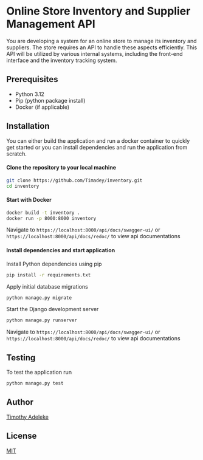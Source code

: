 # Online Store Inventory and Supplier Management API 

You are developing a system for an online store to manage its inventory and suppliers. The store requires an API to handle these aspects efficiently. This API will be utilized by various internal systems, including the front-end interface and the inventory tracking system.

## Prerequisites
- Python 3.12
- Pip (python package install)
- Docker (if applicable)

## Installation

You can either build the application and run a docker container to quickly get started or you can install dependencies and run the application from scratch.

#### Clone the repository to your local machine

```bash
git clone https://github.com/Timadey/inventory.git
cd inventory

```
#### Start with Docker

```bash
docker build -t inventory .
docker run -p 8000:8000 inventory
```

Navigate to `https://localhost:8000/api/docs/swagger-ui/` or `https://localhost:8000/api/docs/redoc/` to view api documentations

#### Install dependencies and start application
Install Python dependencies using pip

```bash
pip install -r requirements.txt
```
Apply initial database migrations

```bash
python manage.py migrate
```
Start the Django development server

```bash
python manage.py runserver
```
Navigate to `https://localhost:8000/api/docs/swagger-ui/` or `https://localhost:8000/api/docs/redoc/` to view api documentations

## Testing
To test the application run

```bash
python manage.py test
```
## Author
[Timothy Adeleke](https://linkedin.com/in/timadey)

## License

[MIT](https://choosealicense.com/licenses/mit/)
